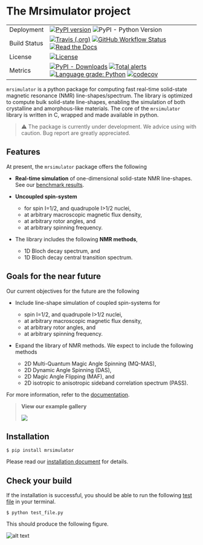 # The Mrsimulator project

|              |                                                                                                                                                                                                                                                                                                                                                                                                                                                                                                                                                                                             |
| ------------ | ------------------------------------------------------------------------------------------------------------------------------------------------------------------------------------------------------------------------------------------------------------------------------------------------------------------------------------------------------------------------------------------------------------------------------------------------------------------------------------------------------------------------------------------------------------------------------------------- |
| Deployment   | [![PyPI version](https://badge.fury.io/py/mrsimulator.svg)](https://badge.fury.io/py/mrsimulator) ![PyPI - Python Version](https://img.shields.io/pypi/pyversions/mrsimulator)                                                                                                                                                                                                                                                                                                                                                                                                              |
| Build Status | [![Travis (.org)](https://img.shields.io/travis/deepanshs/mrsimulator?logo=travis)](https://travis-ci.org/github/DeepanshS/mrsimulator) [![GitHub Workflow Status](<https://img.shields.io/github/workflow/status/deepanshs/mrsimulator/CI%20(pip)?logo=GitHub>)](https://github.com/DeepanshS/mrsimulator/actions) [![Read the Docs](https://img.shields.io/readthedocs/mrsimulator)](https://mrsimulator.readthedocs.io/en/stable/)                                                                                                                                                       |
| License      | [![License](https://img.shields.io/badge/License-BSD%203--Clause-blue.svg)](https://opensource.org/licenses/BSD-3-Clause)                                                                                                                                                                                                                                                                                                                                                                                                                                                                   |
| Metrics      | [![PyPI - Downloads](https://img.shields.io/pypi/dm/mrsimulator.svg)](https://img.shields.io/pypi/dm/mrsimulator) [![Total alerts](https://img.shields.io/lgtm/alerts/g/DeepanshS/mrsimulator.svg?logo=lgtm)](https://lgtm.com/projects/g/DeepanshS/mrsimulator/alerts/) [![Language grade: Python](https://img.shields.io/lgtm/grade/python/g/DeepanshS/mrsimulator.svg?logo=lgtm)](https://lgtm.com/projects/g/DeepanshS/mrsimulator/context:python) [![codecov](https://codecov.io/gh/DeepanshS/mrsimulator/branch/master/graph/badge.svg)](https://codecov.io/gh/DeepanshS/mrsimulator) |

`mrsimulator` is a python package for computing fast real-time solid-state
magnetic resonance (NMR) line-shapes/spectrum. The library is optimized to compute bulk
solid-state line-shapes, enabling the simulation of both crystalline and amorphous-like
materials. The core of the `mrsimulator` library is written in C, wrapped and made
available in python.

> :warning: The package is currently under development. We advice using with caution. Bug report are greatly appreciated.

## Features

At present, the `mrsimulator` package offers the following

- **Real-time simulation** of one-dimensional solid-state NMR line-shapes. See our
  [benchmark results](https://mrsimulator.readthedocs.io/en/latest/benchmark.html).

- **Uncoupled spin-system**

  - for spin I=1/2, and quadrupole I>1/2 nuclei,
  - at arbitrary macroscopic magnetic flux density,
  - at arbitrary rotor angles, and
  - at arbitrary spinning frequency.

- The library includes the following **NMR methods**,

  - 1D Bloch decay spectrum, and
  - 1D Bloch decay central transition spectrum.

## Goals for the near future

Our current objectives for the future are the following

- Include line-shape simulation of coupled spin-systems for

  - spin I=1/2, and quadrupole I>1/2 nuclei,
  - at arbitrary macroscopic magnetic flux density,
  - at arbitrary rotor angles, and
  - at arbitrary spinning frequency.

- Expand the library of NMR methods. We expect to include the following methods

  - 2D Multi-Quantum Magic Angle Spinning (MQ-MAS),
  - 2D Dynamic Angle Spinning (DAS),
  - 2D Magic Angle Flipping (MAF), and
  - 2D isotropic to anisotropic sideband correlation spectrum (PASS).

For more information, refer to the
[documentation](https://mrsimulator.readthedocs.io/en/latest/).

> **View our example gallery**
>
> [![](https://img.shields.io/badge/View-Example%20Gallery-Purple?s=small)](https://mrsimulator.readthedocs.io/en/latest/auto_examples/index.html)

## Installation

    $ pip install mrsimulator

Please read our [installation document](https://mrsimulator.readthedocs.io/en/latest/installation.html) for details.

## Check your build

If the installation is successful, you should be able to run the following
[test file](https://raw.github.com/DeepanshS/mrsimulator-examples/master/test_file_v0.3.py?raw=true)
in your terminal.

    $ python test_file.py

This should produce the following figure.

![alt text](https://mrsimulator.readthedocs.io/en/master/_images/test_file.png)
